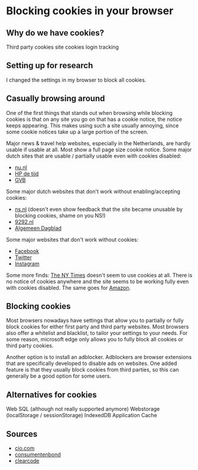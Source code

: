 # Blocking cookies in your browser

## Why do we have cookies?
Third party cookies
site cookies
login
tracking

## Setting up for research
I changed the settings in my browser to block all cookies.

## Casually browsing around
One of the first things that stands out when browsing while blocking cookies is that on any site you go on that has a cookie notice, the notice keeps appearing. This makes using such a site usually annoying, since some cookie notices take up a large portion of the screen.

Major news & travel help websites, especially in the Netherlands, are hardly usable if usable at all. Most show a full page size cookie notice.
Some major dutch sites that are usable / partially usable even with cookies disabled:
- [nu.nl](https://nu.nl)
- [HP de tijd](https://hpdetijd.nl)
- [GVB](https://gvb.nl)

Some major dutch websites that don't work without enabling/accepting cookies:
- [ns.nl](https://ns.nl) (doesn't even show feedback that the site became unusable by blocking cookies, shame on you NS!)
- [9292.nl](https://9292.nl)
- [Algemeen Dagblad](https://ad.nl)

Some major websites that don't work without cookies:
- [Facebook](https://facebook.com)
- [Twitter](https://twitter.com)
- [Instagram](https://instagram.com)

Some more finds:
[The NY Times](https://nytimes.com) doesn't seem to use cookies at all. There is no notice of cookies anywhere and the site seems to be working fully even with cookies disabled. The same goes for [Amazon](https://amazon.com).

## Blocking cookies
Most browsers nowadays have settings that allow you to partially or fully block cookies for either first party and third party websites. Most browsers also offer a whitelist and blacklist, to tailor your settings to your needs.
For some reason, microsoft edge only allows you to fully block all cookies or third party cookies.

Another option is to install an adblocker. Adblockers are browser extensions that are specifically developed to disable ads on websites.
One added feature is that they usually block cookies from third parties, so this can generally be a good option for some users.

## Alternatives for cookies
Web SQL (although not really supported anymore)
Webstorage (localStorage / sessionStorage)
IndexedDB
Application Cache

## Sources
- [cio.com](https://www.cio.com/article/2382838/4-client-side-web-storage-options-that-replace-cookies.html)
- [consumentenbond](https://www.consumentenbond.nl/internet-privacy/adblockers-faq)
- [clearcode](https://clearcode.cc/blog/alternatives-to-cookie-tracking/)
